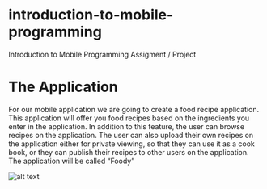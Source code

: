 # introduction-to-mobile-programming
Introduction to Mobile Programming Assigment / Project


# The Application 
For our mobile application we are going to create a food recipe application. This 
application will offer you food recipes based on the ingredients you enter in the application. In 
addition to this feature, the user can browse recipes on the application. 
The user can also upload their own recipes on the application either for 
private viewing, so that they can use it as a cook book, or they can publish their recipes to other 
users on the application. The application will be called “Foody”

![alt text](https://prnt.sc/15b59pf)
